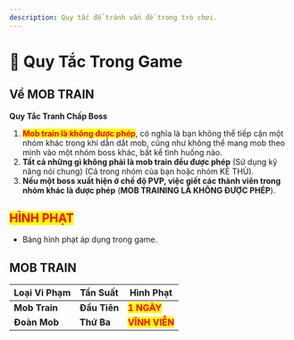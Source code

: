 ```yaml
---
description: Quy tắc để tránh vấn đề trong trò chơi.
---
```


# 📜 Quy Tắc Trong Game

## **Về MOB TRAIN**

**Quy Tắc Tranh Chấp Boss**

1. <mark style="color:red;">**Mob train là không được phép**</mark>, có nghĩa là bạn không thể tiếp cận một nhóm khác trong khi dẫn dắt mob, cũng như không thể mang mob theo mình vào một nhóm boss khác, bất kể tình huống nào.
2. **Tất cả những gì không phải là mob train đều được phép** (Sử dụng kỹ năng nói chung) (Cả trong nhóm của bạn hoặc nhóm KẺ THÙ).
3. **Nếu một boss xuất hiện ở chế độ PVP, việc giết các thành viên trong nhóm khác là được phép** (**MOB TRAINING LÀ KHÔNG ĐƯỢC PHÉP**).

## <mark style="color:red;">**HÌNH PHẠT**</mark>

* Bảng hình phạt áp dụng trong game.

## MOB TRAIN

| Loại Vi Phạm       | Tần Suất    | Hình Phạt                                   |
| ------------------ | ----------- | -------------------------------------------- |
| **Mob Train**      | **Đầu Tiên**| <mark style="color:red;">**1 NGÀY**</mark> || **Đoàn Mob**       | **Thứ Hai**  | <mark style="color:red;">**3 NGÀY**</mark>    |
| **Đoàn Mob**       | **Thứ Ba**   | <mark style="color:red;">**VĨNH VIỄN**</mark> |